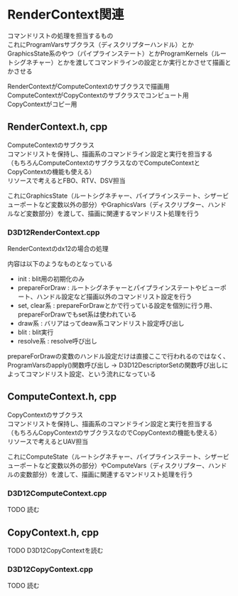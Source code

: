 # RenderContext関連
コマンドリストの処理を担当するもの  
これにProgramVarsサブクラス（ディスクリプターハンドル）とかGraphicsState系のやつ（パイプラインステート）とかProgramKernels（ルートシグネチャー）とかを渡してコマンドラインの設定とか実行とかさせて描画とかさせる  

RenderContextがComputeContextのサブクラスで描画用  
ComputeContextがCopyContextのサブクラスでコンピュート用  
CopyContextがコピー用  

## RenderContext.h, cpp
ComputeContextのサブクラス  
コマンドリストを保持し、描画系のコマンドライン設定と実行を担当する  
（もちろんComputeContextのサブクラスなのでComputeContextとCopyContextの機能も使える）  
リソースで考えるとFBO、RTV、DSV担当  

これにGraphicsState（ルートシグネチャー、パイプラインステート、シザービューポートなど変数以外の部分）やGraphicsVars（ディスクリプター、ハンドルなど変数部分）を渡して、描画に関連するマンドリスト処理を行う  

### D3D12RenderContext.cpp
RenderContextのdx12の場合の処理  

内容は以下のようなものとなっている  
- init : blit用の初期化のみ  
- prepareForDraw : ルートシグネチャーとパイプラインステートやビューポート、ハンドル設定など描画以外のコマンドリスト設定を行う
- set, clear系 : prepareForDrawとかで行っている設定を個別に行う用、prepareForDrawでもset系は使われている  
- draw系 : バリアはってdeaw系コマンドリスト設定呼び出し  
- blit : blit実行  
- resolve系 : resolve呼び出し  

prepareForDrawの変数のハンドル設定だけは直接ここで行われるのではなく、  ProgramVarsのapply()関数呼び出し -> D3D12DescriptorSetの関数呼び出しによってコマンドリスト設定、という流れになっている  

## ComputeContext.h, cpp
CopyContextのサブクラス  
コマンドリストを保持し、描画系のコマンドライン設定と実行を担当する  
（もちろんCopyContextのサブクラスなのでCopyContextの機能も使える）  
リソースで考えるとUAV担当   

これにComputeState（ルートシグネチャー、パイプラインステート、シザービューポートなど変数以外の部分）やComputeVars（ディスクリプター、ハンドルの変数部分）を渡して、描画に関連するマンドリスト処理を行う  


### D3D12ComputeContext.cpp
TODO   読む  



## CopyContext.h, cpp
TODO  D3D12CopyContextを読む  


### D3D12CopyContext.cpp
TODO  読む  

<!--stackedit_data:
eyJoaXN0b3J5IjpbLTExNTUwNzAxNzAsLTEzMjMxOTMwOTYsMT
EwMDg2OTE0MiwyODM0NTA2OTksOTQ0NTE1MDkzLC0yODA1MzE0
NjYsMTU0NjAyMDUwOCw5NTY5MjcxMTIsNTc1MDkxODk1LC0xMj
MwMzQ2NDksLTIwNzg1OTQwMDMsMTkwNzI1MTEzNSwyOTY1NDc2
MzYsLTY3MDY3NDgxMCwxMzU3NTEzMzM5LC0xNzQ2NTk2MjUyLC
0xODk2NjA4MzUwLDEyNDU4MTI1NDEsLTE5MTE5NjU5MDMsMTU4
NTEwNDU3MF19
-->